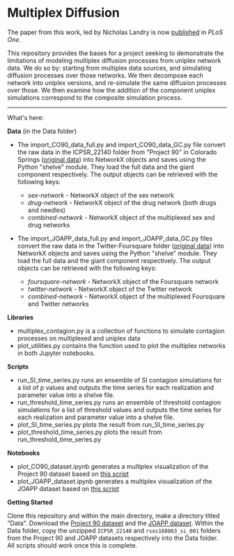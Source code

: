 # Multiplex Diffusion

The paper from this work, led by Nicholas Landry is now [published](https://journals.plos.org/plosone/article?id=10.1371/journal.pone.0279345) in *PLoS One.*

This repository provides the bases for a project seeking to demonstrate the limitations of modeling multiplex diffusion processes from uniplex network data. We do so by: starting from multiplex data sources, and simulating diffusion processes over those networks. We then decompose each network into uniplex versions, and re-simulate the same diffusion processes over those. We then examine how the addition of the component uniplex simulations correspond to the composite simulation process.

---

What's here:

**Data** (in the Data folder)

- The import_CO90_data_full.py and import_CO90_data_GC.py file convert the raw data in the ICPSR_22140 folder from "Project 90" in Colorado Springs ([original data](https://opr.princeton.edu/archive/p90/)) into NetworkX objects and saves using the Python "shelve" module. They load the full data and the giant component respectively. The output objects can be retrieved with the following keys:
    - *sex-network* - NetworkX object of the sex network
    - *drug-network* - NetworkX object of the drug network (both drugs and needles)
    - *combined-network* - NetworkX object of the multiplexed sex and drug networks

- The import_JOAPP_data_full.py and import_JOAPP_data_GC.py files convert the raw data in the Twitter-Foursquare folder ([original data](https://doi.org/10.6084/m9.figshare.4585270.v1)) into NetworkX objects and saves using the Python "shelve" module. They load the full data and the giant component respectively. The output objects can be retrieved with the following keys:
    - *foursquare-network* - NetworkX object of the Foursquare network
    - *twitter-network* - NetworkX object of the Twitter network
    - *combined-network* - NetworkX object of the multiplexed Foursquare and Twitter networks

**Libraries**

- multiplex_contagion.py is a collection of functions to simulate contagion processes on multiplexed and uniplex data
- plot_utilities.py contains the function used to plot the multiplex networks in both Jupyter notebooks.

**Scripts**

- run_SI_time_series.py runs an ensemble of SI contagion simulations for a list of p values and outputs the time series for each realization and parameter value into a shelve file.
- run_threshold_time_series.py runs an ensemble of threshold contagion simulations for a list of threshold values and outputs the time series for each realization and parameter value into a shelve file.
- plot_SI_time_series.py plots the result from run_SI_time_series.py
- plot_threshold_time_series.py plots the result from run_threshold_time_series.py

**Notebooks**

- plot_CO90_dataset.ipynb generates a multiplex visualization of the Project 90 dataset based on [this script](https://github.com/jkbren/matplotlib-multilayer-network)
- plot_JOAPP_dataset.ipynb generates a multiplex visualization of the JOAPP dataset based on [this script](https://github.com/jkbren/matplotlib-multilayer-network)

**Getting Started**

Clone this repository and within the main directory, make a directory titled "Data". Download the [Project 90 dataset](https://opr.princeton.edu/archive/p90/) and the [JOAPP dataset](https://doi.org/10.6084/m9.figshare.4585270.v1). Within the Data folder, copy the unzipped `ICPSR_22140` and `rsos160863_si_001` folders from the Project 90 and JOAPP datasets respectively into the Data folder. All scripts should work once this is complete.
